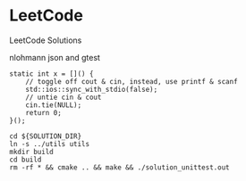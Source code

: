 # LeetCode
LeetCode Solutions

nlohmann json and gtest

```
static int x = []() {
    // toggle off cout & cin, instead, use printf & scanf
    std::ios::sync_with_stdio(false);
    // untie cin & cout
    cin.tie(NULL);
    return 0;
}();
```

```
cd ${SOLUTION_DIR}
ln -s ../utils utils
mkdir build
cd build
rm -rf * && cmake .. && make && ./solution_unittest.out
```